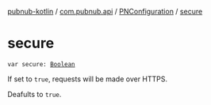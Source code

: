 [pubnub-kotlin](../../index.md) / [com.pubnub.api](../index.md) / [PNConfiguration](index.md) / [secure](./secure.md)

# secure

`var secure: `[`Boolean`](https://kotlinlang.org/api/latest/jvm/stdlib/kotlin/-boolean/index.html)

If set to `true`,  requests will be made over HTTPS.

Deafults to `true`.

